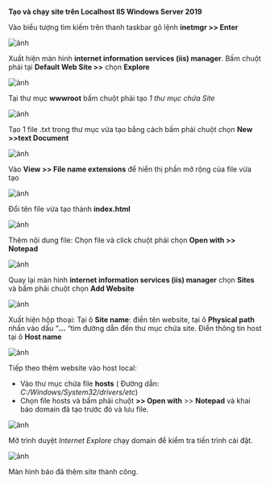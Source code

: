 **Tạo và chạy site trên Localhost IIS Windows Server 2019**


  Vào biểu tượng tìm kiếm trên thanh taskbar gõ lệnh **inetmgr >> Enter** 

![ảnh](https://user-images.githubusercontent.com/101308077/158891700-134fa04a-f6ca-496b-9cd2-c6306aed2639.png)

Xuất hiện màn hình **internet information services (iis) manager**. Bấm chuột phải tại **Default Web Site >>** chọn **Explore**

![ảnh](https://user-images.githubusercontent.com/101308077/158891727-ebd48029-cd93-4d70-9427-a215a398ea95.png)

Tại thư mục **wwwroot** bấm chuột phải tạo *1 thư mục chứa Site*

![ảnh](https://user-images.githubusercontent.com/101308077/158891748-648cdbd4-c6cb-49fa-acc4-f4a11307e8e9.png)

Tạo 1 file .txt trong thư mục vừa tạo bằng cách bấm phải chuột chọn **New >>text Document**

![ảnh](https://user-images.githubusercontent.com/101308077/158891799-edae8ba3-dce2-4e65-b140-8691d97cf6af.png)

Vào **View >> File name extensions** để hiển thị phần mở rộng của file vừa tạo

![ảnh](https://user-images.githubusercontent.com/101308077/158891818-14ff8688-2759-47ae-8817-85f20076ea69.png)

Đổi tên file vừa tạo thành **index.html**

![ảnh](https://user-images.githubusercontent.com/101308077/158891842-88317f68-d1f5-4b28-893e-42af50d25885.png)

Thêm nội dung file: Chọn file và click chuột phải chọn **Open with >> Notepad** 

![ảnh](https://user-images.githubusercontent.com/101308077/158891866-bf478793-07ad-4223-b4cb-d8fe198a970b.png)

Quay lại màn hình **internet information services (iis) manager** chọn **Sites** và bấm phải chuột chọn **Add Website**

![ảnh](https://user-images.githubusercontent.com/101308077/158891890-284acee0-57dd-46a2-9b7e-23bac94807c6.png)

Xuất hiện hộp thoại:  Tại ô **Site name**: điền tên website, tại ô **Physical path** nhấn vào dấu “**…** “tìm đường dẫn đến thư mục chứa site. Điền thông tin host tại ô **Host name** 

![ảnh](https://user-images.githubusercontent.com/101308077/158892066-1d5c0a5a-bc34-4ca6-8c5a-141983409b0a.png)

Tiếp theo thêm website vào host local:

- Vào thư mục chứa file **hosts** ( Đường dẫn: *C:/Windows/System32/drivers/etc*)
- Chọn file hosts và bấm phải chuột **>> Open with** >> **Notepad** và khai báo domain đã tạo trước đó và lưu file.

![ảnh](https://user-images.githubusercontent.com/101308077/158892026-460f5695-104b-4941-bfe9-4cadcf36f2a8.png)

Mở trình duyệt *Internet Explore* chạy domain để kiểm tra tiến trình cài đặt.

![ảnh](https://user-images.githubusercontent.com/101308077/158892001-ee9e0aae-4e91-4e1f-8ad3-b2d832aa2371.png)

Màn hình báo đã thêm site thành công.
